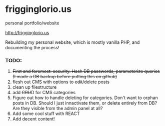 # frigginglorio.us
personal portfolio/website

http://frigginglorio.us

Rebuilding my personal website, which is mostly vanilla PHP, and documenting the process!

### TODO:
1. ~~First and foremost: security. Hash DB passwords, parameterize queries (I made a DB backup before putting this on github)~~
2. flesh out CMS with options to ~~edit~~/delete posts
3. clean up filestructure
4. add ~~CRU~~D for CMS categories
5. Figure out how to handle deleting for categories. Don't want to orphan posts in DB. Should I just innactivate them, or delete entirely from DB? Are they visible from the admin panel at all?
5. Add some cool stuff with REACT
6. Add decent content!
